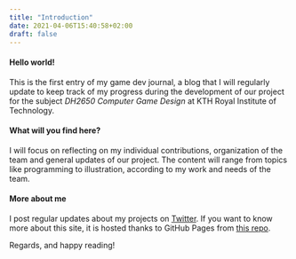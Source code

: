 ```yaml
---
title: "Introduction"
date: 2021-04-06T15:40:58+02:00
draft: false
---
```


#### Hello world!

This is the first entry of my game dev journal, a blog that I will regularly update to keep track of my progress during the development of our project for the subject *DH2650 Computer Game Design* at KTH Royal Institute of Technology.

#### What will you find here?
I will focus on reflecting on my individual contributions, organization of the team and general updates of our project. The content will range from topics like programming to illustration, according to my work and needs of the team.

#### More about me
I post regular updates about my projects on [Twitter](https://twitter.com/dv_carrillo). If you want to know more about this site, it is hosted thanks to GitHub Pages from [this repo](https://github.com/dvcarrillo/DH2650-blog).

Regards, and happy reading!